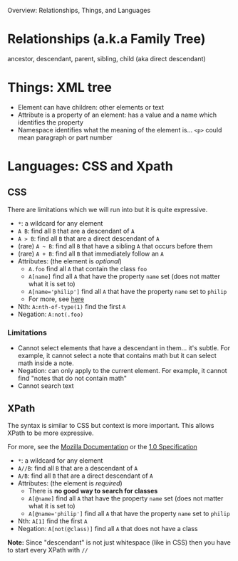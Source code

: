 Overview: Relationships, Things, and Languages

# Relationships (a.k.a Family Tree)

ancestor, descendant, parent, sibling, child (aka direct descendant)


# Things: XML tree

- Element can have children: other elements or text
- Attribute is a property of an element: has a value and a name which identifies the property
- Namespace identifies what the meaning of the element is... `<p>` could mean paragraph or part number


# Languages: CSS and Xpath

## CSS

There are limitations which we will run into but it is quite expressive.

- `*`: a wildcard for any element
- `A B`: find all `B` that are a descendant of `A`
- `A > B`: find all `B` that are a direct descendant of `A`
- (rare) `A ~ B`: find all `B` that have a sibling `A` that occurs before them
- (rare) `A + B`: find all `B` that immediately follow an `A`
- Attributes: (the element is _optional_)
    - `A.foo` find all `A` that contain the class `foo`
    - `A[name]` find all `A` that have the property `name` set (does not matter what it is set to)
    - `A[name='philip']` find all `A` that have the property `name` set to `philip`
    - For more, see [here](https://developer.mozilla.org/en-US/docs/Web/CSS/Attribute_selectors)
- Nth: `A:nth-of-type(1)` find the first `A`
- Negation: `A:not(.foo)`


### Limitations

- Cannot select elements that have a descendant in them... it's subtle. For example, it cannot select a note that contains math but it can select math inside a note.
- Negation: can only apply to the current element. For example, it cannot find "notes that do not contain math" 
- Cannot search text


## XPath

The syntax is similar to CSS but context is more important. This allows XPath to be more expressive.

For more, see the [Mozilla Documentation](https://developer.mozilla.org/en-US/docs/Web/XPath/Comparison_with_CSS_selectors) or the [1.0 Specification](https://www.w3.org/TR/xpath-10/)

- `*`: a wildcard for any element
- `A//B`: find all `B` that are a descendant of `A`
- `A/B`: find all `B` that are a direct descendant of `A`
- Attributes: (the element is _required_)
    - There is **no good way to search for classes**
    - `A[@name]` find all `A` that have the property `name` set (does not matter what it is set to)
    - `A[@name='philip']` find all `A` that have the property `name` set to `philip`
- Nth: `A[1]` find the first `A`
- Negation: `A[not(@class)]` find all `A` that does not have a class

**Note:** Since "descendant" is not just whitespace (like in CSS) then you have to start every XPath with `//`

